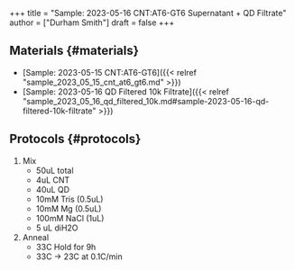 +++
title = "Sample: 2023-05-16 CNT:AT6-GT6 Supernatant + QD Filtrate"
author = ["Durham Smith"]
draft = false
+++

## Materials {#materials}

-   [Sample: 2023-05-15 CNT:AT6-GT6]({{< relref "sample_2023_05_15_cnt_at6_gt6.md" >}})
-   [Sample: 2023-05-16 QD Filtered 10k Filtrate]({{< relref "sample_2023_05_16_qd_filtered_10k.md#sample-2023-05-16-qd-filtered-10k-filtrate" >}})


## Protocols {#protocols}

1.  Mix
    -   50uL total
    -   4uL CNT
    -   40uL QD
    -   10mM Tris (0.5uL)
    -   10mM Mg (0.5uL)
    -   100mM NaCl (1uL)
    -   5 uL diH2O
2.  Anneal
    -   33C Hold for 9h
    -   33C &rarr; 23C at 0.1C/min
